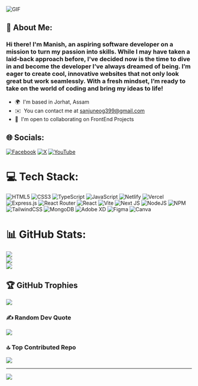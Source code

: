 <img align="center" alt="GIF" src="https://i.pinimg.com/originals/e4/26/70/e426702edf874b181aced1e2fa5c6cde.gif" />
<h2> 💫 About Me:</h2>
<h3>Hi there! I'm Manish, an aspiring software developer on a mission to turn my passion into skills. While I may have taken a laid-back approach before, I've decided now is the time to dive in and become the developer I’ve always dreamed of being. I’m eager to create cool, innovative websites that not only look great but work seamlessly. With a fresh mindset, I’m ready to take on the world of coding and bring my ideas to life!</h3>

* 🌍  I'm based in Jorhat, Assam
* ✉️  You can contact me at [sanjuneog399@gmail.com](mailto:sanjuneog399@gmail.com)
* 🤝  I'm open to collaborating on FrontEnd Projects

## 🌐 Socials:
[![Facebook](https://img.shields.io/badge/Facebook-%231877F2.svg?logo=Facebook&logoColor=white)](https://facebook.com/https://www.facebook.com/manish.neog.9) [![X](https://img.shields.io/badge/X-black.svg?logo=X&logoColor=white)](https://x.com/https://x.com/ManishNeog) [![YouTube](https://img.shields.io/badge/YouTube-%23FF0000.svg?logo=YouTube&logoColor=white)](https://youtube.com/@https://www.youtube.com/@manishneog9595) 

# 💻 Tech Stack:
![HTML5](https://img.shields.io/badge/html5-%23E34F26.svg?style=for-the-badge&logo=html5&logoColor=white) ![CSS3](https://img.shields.io/badge/css3-%231572B6.svg?style=for-the-badge&logo=css3&logoColor=white) ![TypeScript](https://img.shields.io/badge/typescript-%23007ACC.svg?style=for-the-badge&logo=typescript&logoColor=white) ![JavaScript](https://img.shields.io/badge/javascript-%23323330.svg?style=for-the-badge&logo=javascript&logoColor=%23F7DF1E) ![Netlify](https://img.shields.io/badge/netlify-%23000000.svg?style=for-the-badge&logo=netlify&logoColor=#00C7B7) ![Vercel](https://img.shields.io/badge/vercel-%23000000.svg?style=for-the-badge&logo=vercel&logoColor=white) ![Express.js](https://img.shields.io/badge/express.js-%23404d59.svg?style=for-the-badge&logo=express&logoColor=%2361DAFB) ![React Router](https://img.shields.io/badge/React_Router-CA4245?style=for-the-badge&logo=react-router&logoColor=white) ![React](https://img.shields.io/badge/react-%2320232a.svg?style=for-the-badge&logo=react&logoColor=%2361DAFB) ![Vite](https://img.shields.io/badge/vite-%23646CFF.svg?style=for-the-badge&logo=vite&logoColor=white) ![Next JS](https://img.shields.io/badge/Next-black?style=for-the-badge&logo=next.js&logoColor=white) ![NodeJS](https://img.shields.io/badge/node.js-6DA55F?style=for-the-badge&logo=node.js&logoColor=white) ![NPM](https://img.shields.io/badge/NPM-%23CB3837.svg?style=for-the-badge&logo=npm&logoColor=white) ![TailwindCSS](https://img.shields.io/badge/tailwindcss-%2338B2AC.svg?style=for-the-badge&logo=tailwind-css&logoColor=white) ![MongoDB](https://img.shields.io/badge/MongoDB-%234ea94b.svg?style=for-the-badge&logo=mongodb&logoColor=white) ![Adobe XD](https://img.shields.io/badge/Adobe%20XD-470137?style=for-the-badge&logo=Adobe%20XD&logoColor=#FF61F6) ![Figma](https://img.shields.io/badge/figma-%23F24E1E.svg?style=for-the-badge&logo=figma&logoColor=white) ![Canva](https://img.shields.io/badge/Canva-%2300C4CC.svg?style=for-the-badge&logo=Canva&logoColor=white)
# 📊 GitHub Stats:
![](https://github-readme-stats.vercel.app/api?username=neogmanish99&theme=dark&hide_border=false&include_all_commits=true&count_private=true)<br/>
![](https://github-readme-streak-stats.herokuapp.com/?user=neogmanish99&theme=dark&hide_border=false)<br/>
![](https://github-readme-stats.vercel.app/api/top-langs/?username=neogmanish99&theme=dark&hide_border=false&include_all_commits=true&count_private=true&layout=compact)

## 🏆 GitHub Trophies
![](https://github-profile-trophy.vercel.app/?username=neogmanish99&theme=radical&no-frame=false&no-bg=false&margin-w=4)

### ✍️ Random Dev Quote
![](https://quotes-github-readme.vercel.app/api?type=horizontal&theme=radical)

### 🔝 Top Contributed Repo
![](https://github-contributor-stats.vercel.app/api?username=neogmanish99&limit=5&theme=dark&combine_all_yearly_contributions=true)

---
[![](https://visitcount.itsvg.in/api?id=neogmanish99&icon=0&color=0)](https://visitcount.itsvg.in)

<!-- Proudly created with GPRM ( https://gprm.itsvg.in ) -->
